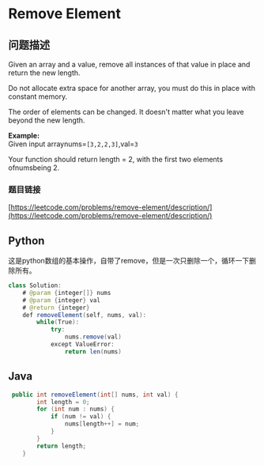 # Remove Element

## 问题描述

Given an array and a value, remove all instances of that value in place and return the new length.

Do not allocate extra space for another array, you must do this in place with constant memory.

The order of elements can be changed. It doesn't matter what you leave beyond the new length.

**Example:**  
Given input arraynums=`[3,2,2,3]`,val=`3`

Your function should return length = 2, with the first two elements ofnumsbeing 2.

### 题目链接

[https://leetcode.com/problems/remove-element/description/](https://leetcode.com/problems/remove-element/description/)

## Python

这是python数组的基本操作，自带了remove，但是一次只删除一个，循环一下删除所有。

```java
class Solution:
    # @param {integer[]} nums
    # @param {integer} val
    # @return {integer}
    def removeElement(self, nums, val):
        while(True):
            try:
                nums.remove(val)
            except ValueError:
                return len(nums)
```

## Java

```java
 public int removeElement(int[] nums, int val) {
        int length = 0;
        for (int num : nums) {
            if (num != val) {
                nums[length++] = num;
            }
        }
        return length;
    }
```

